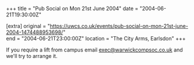+++
title = "Pub Social on Mon 21st June 2004"
date = "2004-06-21T19:30:00Z"

[extra]
original = "https://uwcs.co.uk/events/pub-social-on-mon-21st-june-2004-1474488953698/"    
end = "2004-06-21T23:00:00Z"
location = "The City Arms, Earlsdon"
+++

If you require a lift from campus email exec@warwickcompsoc.co.uk and we'll try to arrange it.

